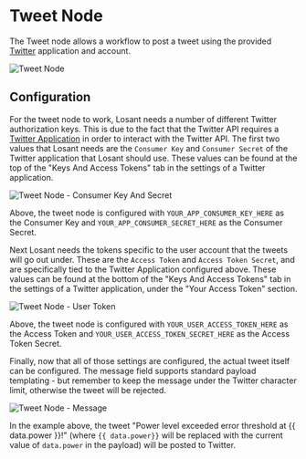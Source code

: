 # Tweet Node

The Tweet node allows a workflow to post a tweet using the provided [Twitter](https://twitter.com/) application and account.

![Tweet Node](/images/workflows/outputs/tweet-node.png "Tweet Node")

## Configuration

For the tweet node to work, Losant needs a number of different Twitter authorization keys.  This is due to the fact that the Twitter API requires a [Twitter Application](https://apps.twitter.com/app/new) in order to interact with the Twitter API.  The first two values that Losant needs are the `Consumer Key` and `Consumer Secret` of the Twitter application that Losant should use.  These values can be found at the top of the "Keys And Access Tokens" tab in the settings of a Twitter application.

![Tweet Node - Consumer Key And Secret](/images/workflows/outputs/tweet-node-consumer.png "Tweet Node - Consumer Key And Secret")

Above, the tweet node is configured with `YOUR_APP_CONSUMER_KEY_HERE` as the Consumer Key and `YOUR_APP_CONSUMER_SECRET_HERE` as the Consumer Secret.

Next Losant needs the tokens specific to the user account that the tweets will go out under.  These are the `Access Token` and `Access Token Secret`, and are specifically tied to the Twitter Application configured above.  These values can be found at the bottom of the "Keys And Access Tokens" tab in the settings of a Twitter application, under the "Your Access Token" section.

![Tweet Node - User Token](/images/workflows/outputs/tweet-node-user.png "Tweet Node - User Token")

Above, the tweet node is configured with `YOUR_USER_ACCESS_TOKEN_HERE` as the Access Token and `YOUR_USER_ACCESS_TOKEN_SECRET_HERE` as the Access Token Secret.

Finally, now that all of those settings are configured, the actual tweet itself can be configured. The message field supports standard payload templating - but remember to keep the message under the Twitter character limit, otherwise the tweet will be rejected.

![Tweet Node - Message](/images/workflows/outputs/tweet-node-message.png "Tweet Node - Message")

In the example above, the tweet "Power level exceeded error threshold at {{ data.power }}!" (where `{{ data.power}}` will be replaced with the current value of `data.power` in the payload) will be posted to Twitter.
